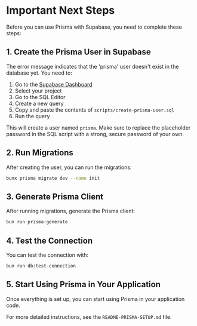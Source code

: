 # Important Next Steps

Before you can use Prisma with Supabase, you need to complete these steps:

## 1. Create the Prisma User in Supabase

The error message indicates that the 'prisma' user doesn't exist in the database yet. You need to:

1. Go to the [Supabase Dashboard](https://supabase.com/dashboard)
2. Select your project
3. Go to the SQL Editor
4. Create a new query
5. Copy and paste the contents of `scripts/create-prisma-user.sql`
6. Run the query

This will create a user named `prisma`. Make sure to replace the placeholder password in the SQL script with a strong, secure password of your own.

## 2. Run Migrations

After creating the user, you can run the migrations:

```bash
bunx prisma migrate dev --name init
```

## 3. Generate Prisma Client

After running migrations, generate the Prisma client:

```bash
bun run prisma:generate
```

## 4. Test the Connection

You can test the connection with:

```bash
bun run db:test-connection
```

## 5. Start Using Prisma in Your Application

Once everything is set up, you can start using Prisma in your application code.

For more detailed instructions, see the `README-PRISMA-SETUP.md` file.
